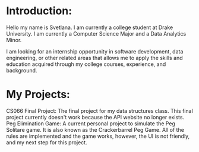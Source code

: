 # Introduction:

Hello my name is Svetlana. I am currently a college student at Drake University. I am currently a Computer Science Major and a Data Analytics Minor.

I am looking for an internship opportunity in software development, data engineering, or other related areas that allows me to apply the skills
and education acquired through my college courses, experience, and background.

# My Projects:
CS066 Final Project:
The final project for my data structures class. This final project currently doesn't work because the API website no longer exists.
Peg Elimination Game:
A current personal project to simulate the Peg Solitare game. It is also known as the Crackerbarrel Peg Game. 
All of the rules are implemented and the game works, however, the UI is not friendly, and my next step for this project.


